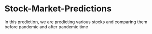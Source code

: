 # Stock-Market-Predictions
In this prediction, we are predicting various stocks and comparing them before pandemic and after pandemic time
